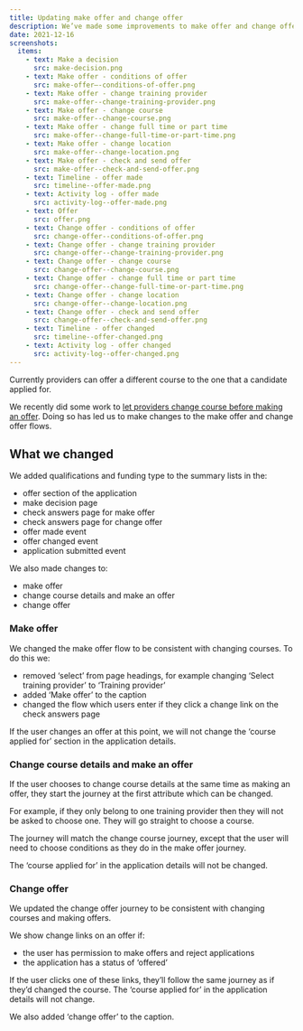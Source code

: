 ```yaml
---
title: Updating make offer and change offer
description: We’ve made some improvements to make offer and change offer flows to be more consistent
date: 2021-12-16
screenshots:
  items:
    - text: Make a decision
      src: make-decision.png
    - text: Make offer - conditions of offer
      src: make-offer–-conditions-of-offer.png
    - text: Make offer - change training provider
      src: make-offer--change-training-provider.png
    - text: Make offer - change course
      src: make-offer--change-course.png
    - text: Make offer - change full time or part time
      src: make-offer--change-full-time-or-part-time.png
    - text: Make offer - change location
      src: make-offer--change-location.png
    - text: Make offer - check and send offer
      src: make-offer--check-and-send-offer.png
    - text: Timeline - offer made
      src: timeline--offer-made.png
    - text: Activity log - offer made
      src: activity-log--offer-made.png
    - text: Offer
      src: offer.png
    - text: Change offer - conditions of offer
      src: change-offer--conditions-of-offer.png
    - text: Change offer - change training provider
      src: change-offer--change-training-provider.png
    - text: Change offer - change course
      src: change-offer--change-course.png
    - text: Change offer - change full time or part time
      src: change-offer--change-full-time-or-part-time.png
    - text: Change offer - change location
      src: change-offer--change-location.png
    - text: Change offer - check and send offer
      src: change-offer--check-and-send-offer.png
    - text: Timeline - offer changed
      src: timeline--offer-changed.png
    - text: Activity log - offer changed
      src: activity-log--offer-changed.png
---
```


Currently providers can offer a different course to the one that a candidate applied for.

We recently did some work to [let providers change course before making an offer](/manage-teacher-training-applications/letting-providers-change-course-before-making-an-offer/). Doing so has led us to make changes to the make offer and change offer flows.

## What we changed

We added qualifications and funding type to the summary lists in the:

- offer section of the application
- make decision page
- check answers page for make offer
- check answers page for change offer
- offer made event
- offer changed event
- application submitted event

We also made changes to:

- make offer
- change course details and make an offer
- change offer

### Make offer

We changed the make offer flow to be consistent with changing courses. To do this we:

- removed ‘select’ from page headings, for example changing ‘Select training provider’ to ‘Training provider’
- added ‘Make offer’ to the caption
- changed the flow which users enter if they click a change link on the check answers page

If the user changes an offer at this point, we will not change the ‘course applied for’ section in the application details.

### Change course details and make an offer

If the user chooses to change course details at the same time as making an offer, they start the journey at the first attribute which can be changed.

For example, if they only belong to one training provider then they will not be asked to choose one. They will go straight to choose a course.

The journey will match the change course journey, except that the user will need to choose conditions as they do in the make offer journey.

The ‘course applied for’ in the application details will not be changed.

### Change offer

We updated the change offer journey to be consistent with changing courses and making offers.

We show change links on an offer if:

- the user has permission to make offers and reject applications
- the application has a status of ‘offered’

If the user clicks one of these links, they’ll follow the same journey as if they’d changed the course. The ‘course applied for’ in the application details will not change.

We also added ‘change offer’ to the caption.
